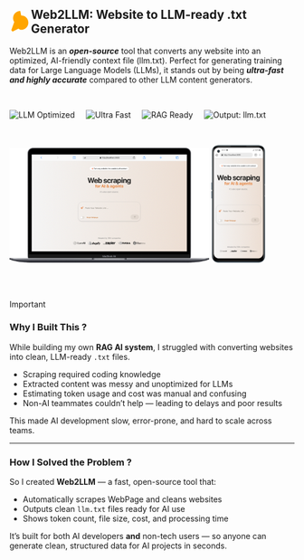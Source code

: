<h2 align="left" style="display: flex; align-items: center;">
  <svg width="40" height="40" viewBox="0 0 24 24" fill="#FFA500" xmlns="http://www.w3.org/2000/svg">
  <path d="M12 0C7.58 0 4 3.58 4 8c0 1.56.47 3.01 1.28 4.24L2 21.41 3.41 23l6.58-3.28C10.99 20.53 11.99 21 13 21c4.42 0 8-3.58 8-8s-3.58-8-8-8z"/>
</svg>
  Web2LLM: Website to LLM-ready .txt Generator 
</h2>


Web2LLM is an ***open-source*** tool that converts any website into an optimized, AI-friendly context file (llm.txt). Perfect for generating training data for Large Language Models (LLMs), it stands out by being ***ultra-fast and highly accurate***  compared to other LLM content generators.



<br>

![LLM Optimized](https://img.shields.io/badge/LLM-Optimized-blueviolet?style=for-the-badge&logo=openai) &nbsp; &nbsp;
![Ultra Fast](https://img.shields.io/badge/Speed-Ultra--Fast-brightgreen?style=for-the-badge&logo=thunderbolt) &nbsp; &nbsp;
![RAG Ready](https://img.shields.io/badge/RAG-Ready-blue?style=for-the-badge&logo=semantic-release) &nbsp; &nbsp;
![Output: llm.txt](https://img.shields.io/badge/Output-llm.txt-9cf?style=for-the-badge&logo=file) &nbsp; &nbsp;

<br> 


<p align="left">
  <img src="src/window-view.png" alt="Desktop View" width="70%" />
  <img src="src/phone-view.png" alt="Mobile View" width="19%" />
</p>

<br> 

<br>



> [!IMPORTANT]
>
> ### Why I Built This ?
> While building my own **RAG AI system**, I struggled with converting websites into clean, LLM-ready `.txt` files.
>
> - Scraping required coding knowledge  
> - Extracted content was messy and unoptimized for LLMs  
> - Estimating token usage and cost was manual and confusing  
> - Non-AI teammates couldn’t help — leading to delays and poor results
>
> This made AI development slow, error-prone, and hard to scale across teams.
>
> ---
> 
> ### How I Solved the Problem ?
>
> So I created **Web2LLM** — a fast, open-source tool that:
> - Automatically scrapes WebPage and cleans websites  
> - Outputs clean `llm.txt` files ready for AI use  
> - Shows token count, file size, cost, and processing time  
>
> It’s built for both AI developers **and** non-tech users — so anyone can generate clean, structured data for AI projects in seconds.

